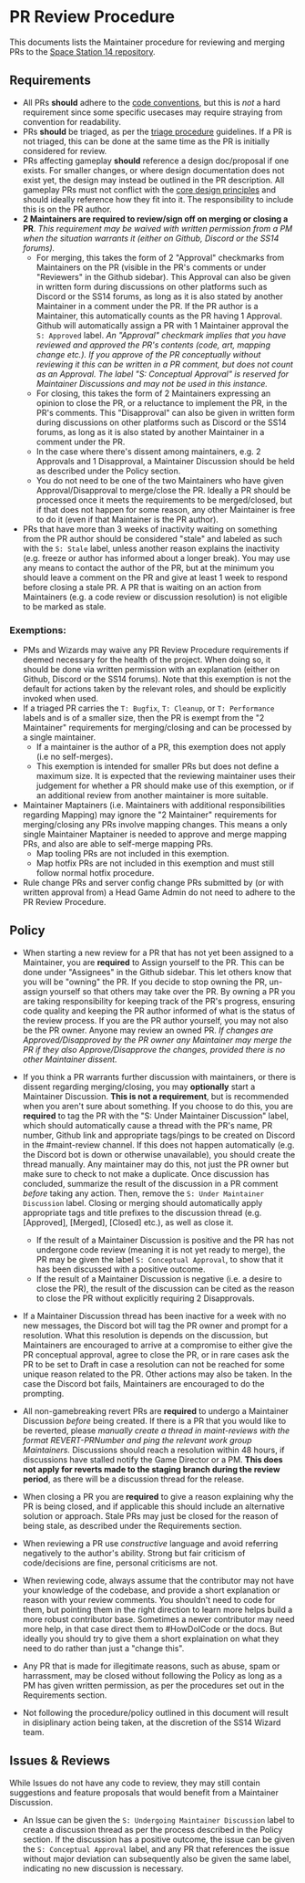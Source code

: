 # PR Review Procedure

This documents lists the Maintainer procedure for reviewing and merging PRs to the [Space Station 14 repository](https://github.com/space-wizards/space-station-14). 

## Requirements
- All PRs **should** adhere to the [code conventions](../../general-development/codebase-info/conventions.md), but this is *not* a hard requirement since some specific usecases may require straying from convention for readability.
- PRs **should** be triaged, as per the [triage procedure](triage-procedure.md) guidelines. If a PR is not triaged, this can be done at the same time as the PR is initially considered for review.
- PRs affecting gameplay **should** reference a design doc/proposal if one exists. For smaller changes, or where design documentation does not exist yet, the design may instead be outlined in the PR description. All gameplay PRs must not conflict with the [core design principles](../../space-station-14/core-design/design-principles.md) and should ideally reference how they fit into it. The responsibility to include this is on the PR author.
- **2 Maintainers are required to review/sign off on merging or closing a PR**. *This requirement may be waived with written permission from a PM when the situation warrants it (either on Github, Discord or the SS14 forums).*
  - For merging, this takes the form of 2 "Approval" checkmarks from Maintainers on the PR (visible in the PR's comments or under "Reviewers" in the Github sidebar). This Approval can also be given in written form during discussions on other platforms such as Discord or the SS14 forums, as long as it is also stated by another Maintainer in a comment under the PR. If the PR author is a Maintainer, this automatically counts as the PR having 1 Approval. Github will automatically assign a PR with 1 Maintainer approval the `S: Approved` label. *An "Approval" checkmark implies that you have reviewed and approved the PR's contents (code, art, mapping change etc.). If you approve of the PR conceptually without reviewing it this can be written in a PR comment, but does not count as an Approval. The label "S: Conceptual Approval" is reserved for Maintainer Discussions and may not be used in this instance.*
  - For closing, this takes the form of 2 Maintainers expressing an opinion to close the PR, or a reluctance to implement the PR, in the PR's comments. This "Disapproval" can also be given in written form during discussions on other platforms such as Discord or the SS14 forums, as long as it is also stated by another Maintainer in a comment under the PR.
  - In the case where there's dissent among maintainers, e.g. 2 Approvals and 1 Disapproval, a Maintainer Discussion should be held as described under the Policy section.
  - You do not need to be one of the two Maintainers who have given Approval/Disapproval to merge/close the PR. Ideally a PR should be processed once it meets the requirements to be merged/closed, but if that does not happen for some reason, any other Maintainer is free to do it (even if that Maintainer is the PR author).
- PRs that have more than 3 weeks of inactivity waiting on something from the PR author should be considered "stale" and labeled as such with the `S: Stale` label, unless another reason explains the inactivity (e.g. freeze or author has informed about a longer break). You may use any means to contact the author of the PR, but at the minimum you should leave a comment on the PR and give at least 1 week to respond before closing a stale PR. A PR that is waiting on an action from Maintainers (e.g. a code review or discussion resolution) is not eligible to be marked as stale.

### Exemptions:
- PMs and Wizards may waive any PR Review Procedure requirements if deemed necessary for the health of the project. When doing so, it should be done via written permission with an explanation (either on Github, Discord or the SS14 forums). Note that this exemption is not the default for actions taken by the relevant roles, and should be explicitly invoked when used.
- If a triaged PR carries the `T: Bugfix`, `T: Cleanup`, or `T: Performance` labels and is of a smaller size, then the PR is exempt from the "2 Maintainer" requirements for merging/closing and can be processed by a single maintainer. 
  - If a maintainer is the author of a PR, this exemption does not apply (i.e no self-merges).
  - This exemption is intended for smaller PRs but does not define a maximum size. It is expected that the reviewing maintainer uses their judgement for whether a PR should make use of this exemption, or if an additional review from another maintainer is more suitable.
- Maintainer Maptainers (i.e. Maintainers with additional responsibilities regarding Mapping) may ignore the "2 Maintainer" requirements for merging/closing any PRs involve mapping changes. This means a only single Maintainer Maptainer is needed to approve and merge mapping PRs, and also are able to self-merge mapping PRs.
  - Map tooling PRs are not included in this exemption.
  - Map hotfix PRs are not included in this exemption and must still follow normal hotfix procedure.
- Rule change PRs and server config change PRs submitted by (or with written approval from) a Head Game Admin do not need to adhere to the PR Review Procedure.

## Policy
- When starting a new review for a PR that has not yet been assigned to a Maintainer, you are **required** to Assign yourself to the PR. This can be done under "Assignees" in the Github sidebar. This let others know that you will be "owning" the PR. If you decide to stop owning the PR, un-assign yourself so that others may take over the PR. By owning a PR you are taking responsibility for keeping track of the PR's progress, ensuring code quality and keeping the PR author informed of what is the status of the review process. If you are the PR author yourself, you may not also be the PR owner. Anyone may review an owned PR. *If changes are Approved/Disapproved by the PR owner any Maintainer may merge the PR if they also Approve/Disapprove the changes, provided there is no other Maintainer dissent.*

- If you think a PR warrants further discussion with maintainers, or there is dissent regarding merging/closing, you may **optionally** start a Maintainer Discussion. **This is not a requirement**, but is recommended when you aren't sure about something. If you choose to do this, you are **required** to tag the PR with the "S: Under Maintainer Discussion" label, which should automatically cause a thread with the PR's name, PR number, Github link and appropriate tags/pings to be created on Discord in the #maint-review channel. If this does not happen automatically (e.g. the Discord bot is down or otherwise unavailable), you should create the thread manually. Any maintainer may do this, not just the PR owner but make sure to check to not make a duplicate. Once discussion has concluded, summarize the result of the discussion in a PR comment *before* taking any action. Then, remove the `S: Under Maintainer Discussion` label. Closing or merging should automatically apply appropriate tags and title prefixes to the discussion thread (e.g. [Approved], [Merged], [Closed] etc.), as well as close it.
  - If the result of a Maintainer Discussion is positive and the PR has not undergone code review (meaning it is not yet ready to merge), the PR may be given the label `S: Conceptual Approval`, to show that it has been discussed with a positive outcome.
  - If the result of a Maintainer Discussion is negative (i.e. a desire to close the PR), the result of the discussion can be cited as the reason to close the PR without explicitly requiring 2 Disapprovals.

- If a Maintainer Discussion thread has been inactive for a week with no new messages, the Discord bot will tag the PR owner and prompt for a resolution. What this resolution is depends on the discussion, but Maintainers are encouraged to arrive at a compromise to either give the PR conceptual approval, agree to close the PR, or in rare cases ask the PR to be set to Draft in case a resolution can not be reached for some unique reason related to the PR. Other actions may also be taken. In the case the Discord bot fails, Maintainers are encouraged to do the prompting.

- All non-gamebreaking revert PRs are **required** to undergo a Maintainer Discussion *before* being created. If there is a PR that you would like to be reverted, please *manually create a thread in maint-reviews with the format REVERT-PRNumber and ping the relevant work group Maintainers.* Discussions should reach a resolution within 48 hours, if discussions have stalled notify the Game Director or a PM.
**This does not apply for reverts made to the staging branch during the review period**, as there will be a discussion thread for the release.

- When closing a PR you are **required** to give a reason explaining why the PR is being closed, and if applicable this should include an alternative solution or approach. Stale PRs may just be closed for the reason of being stale, as described under the Requirements section. 

- When reviewing a PR use *constructive* language and avoid referring negatively to the author's ability. Strong but fair criticism of code/decisions are fine, personal criticisms are not.

- When reviewing code, always assume that the contributor may not have your knowledge of the codebase, and provide a short explanation or reason with your review comments. You shouldn't need to code for them, but pointing them in the right direction to learn more helps build a more robust contributor base. Sometimes a newer contributor may need more help, in that case direct them to #HowDoICode or the docs. But ideally you should try to give them a short explaination on what they need to do rather than just a "change this".

- Any PR that is made for illegitimate reasons, such as abuse, spam or harrassment, may be closed without following the Policy as long as a PM has given written permission, as per the procedures set out in the Requirements section.

- Not following the procedure/policy outlined in this document will result in disiplinary action being taken, at the discretion of the SS14 Wizard team.

## Issues & Reviews
While Issues do not have any code to review, they may still contain suggestions and feature proposals that would benefit from a Maintainer Discussion.

- An Issue can be given the `S: Undergoing Maintainer Discussion` label to create a discussion thread as per the process described in the Policy section. If the discussion has a positive outcome, the issue can be given the `S: Conceptual Approval` label, and any PR that references the issue without major deviation can subsequently also be given the same label, indicating no new discussion is necessary.
